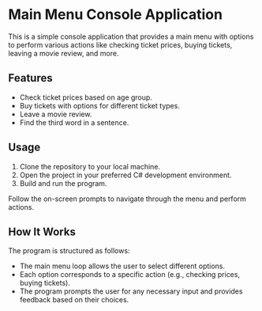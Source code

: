 # Main Menu Console Application

This is a simple console application that provides a main menu with options to perform various actions like checking ticket prices, buying tickets, leaving a movie review, and more.

## Features

- Check ticket prices based on age group.
- Buy tickets with options for different ticket types.
- Leave a movie review.
- Find the third word in a sentence.

## Usage

1. Clone the repository to your local machine.
2. Open the project in your preferred C# development environment.
3. Build and run the program.

Follow the on-screen prompts to navigate through the menu and perform actions.

## How It Works

The program is structured as follows:

- The main menu loop allows the user to select different options.
- Each option corresponds to a specific action (e.g., checking prices, buying tickets).
- The program prompts the user for any necessary input and provides feedback based on their choices.


